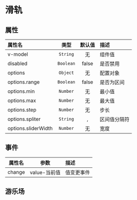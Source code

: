 # 滑轨

## 属性

| 属性名              |   类型    | 默认值 | 描述         |
| :------------------ | :-------: | :----: | :----------- |
| v-model             | `String`  |   无   | 组件值       |
| disabled            | `Boolean` | false  | 是否禁用     |
| options             | `Object`  |   无   | 配置对象     |
| options.range       | `Boolean` | false  | 是否为区间   |
| options.min         | `Number`  |   无   | 最小值       |
| options.max         | `Number`  |   无   | 最大值       |
| options.step        | `Number`  |   无   | 步长         |
| options.spliter     | `String`  |   ,    | 区间值分隔符 |
| options.sliderWidth | `Number`  |   无   | 宽度         |

## 事件

| 属性名 |     参数     | 描述       |
| :----: | :----------: | :--------- |
| change | value-当前值 | 值变更事件 |  |

## 游乐场

<vuep template="#example"></vuep>

<script v-pre type="text/x-template" id="example">
<template>
  <div class="demo-container">
		<xui-slider v-model="v" :options="options" @change="changeHandle"></xui-slider>
        <p>value : {{v}}</p>
  </div>
</template>
<script>
export default {
    data(){
        return {
            v:50,
            options:{
				min: 10,
				max: 100,
				step: 5,
				sliderWidth: 200,
                range: true
            }
        }
    },
    methods : {
        changeHandle(v){
            console.log(v)
        }
    }
}
</script>
</script>

